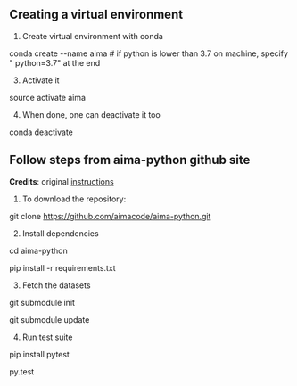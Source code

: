 ## Creating a virtual environment
1. Create virtual environment with conda
   
conda create --name aima     # if python is lower than 3.7 on machine, specify " python=3.7" at the end

3. Activate it
   
source activate aima

4. When done, one can deactivate it too

conda deactivate

## Follow steps from aima-python github site
**Credits**: original [instructions](https://github.com/aimacode/aima-python)
1. To download the repository:
   
git clone https://github.com/aimacode/aima-python.git

2. Install dependencies

cd aima-python

pip install -r requirements.txt

3. Fetch the datasets 

git submodule init

git submodule update

4. Run  test suite

pip install pytest

py.test

